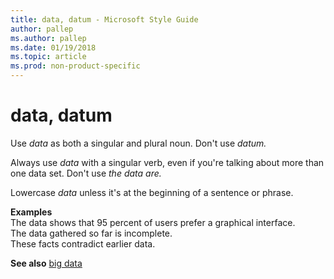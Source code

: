 ```yaml
---
title: data, datum - Microsoft Style Guide
author: pallep
ms.author: pallep
ms.date: 01/19/2018
ms.topic: article
ms.prod: non-product-specific
---
```


# data, datum

Use *data* as both a singular and plural noun. Don't use *datum.*

Always use *data* with a singular verb, even if you're talking about more than one data set. Don't use *the data are.* 

Lowercase *data* unless it's at the beginning of a sentence or phrase. 

**Examples**  
The data shows that 95 percent of users prefer a graphical interface.  
The data gathered so far is incomplete.  
These facts contradict earlier data. 

**See also** [big data](~/a-z-word-list-term-collections/b/big-data.md)
